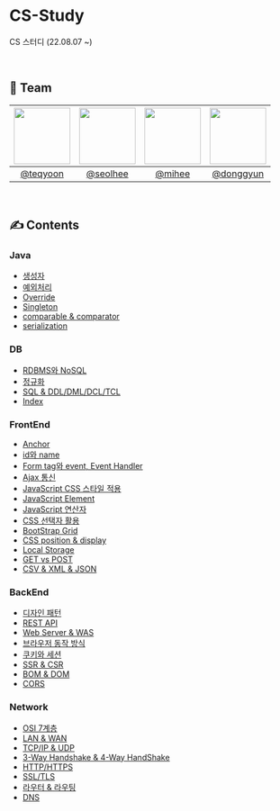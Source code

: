 # CS-Study
CS 스터디 (22.08.07 ~)

</br>

<h2>🤝 Team</h2>

| <img src="https://avatars.githubusercontent.com/u/45059797?v=4" width="100"> | <img src="https://avatars.githubusercontent.com/u/59721896?v=4" width="100"> | <img src="https://avatars.githubusercontent.com/u/44748142?v=4" width="100"> | <img src="https://avatars.githubusercontent.com/u/64126100?v=4" width="100"> |
| :--------------------------------------------------------------------------: | :--------------------------------------------------------------------------: | :--------------------------------------------------------------------------: | :--------------------------------------------------------------------------: |
|                   [@teqyoon](https://github.com/thomazkwon)                   |                [@seolhee](https://github.com/seolhee2750)                |                   [@mihee](https://github.com/PMH2906)                   |                   [@donggyun](https://github.com/YoonDongGyun)                   |

</br>

<h2>✍️ Contents</h2>

<h3>Java</h3>

+ [생성자](https://github.com/SSAFY8-Study/Java-Study/blob/main/%EC%83%9D%EC%84%B1%EC%9E%90.md)
+ [예외처리](https://github.com/SSAFY8-Study/CS-Study/blob/main/Java/%EC%83%9D%EC%84%B1%EC%9E%90.md)
+ [Override](https://github.com/SSAFY8-Study/CS-Study/blob/main/Java/Override_Singleton.md)
+ [Singleton](https://github.com/SSAFY8-Study/CS-Study/blob/main/Java/Override_Singleton.md)
+ [comparable & comparator](https://github.com/SSAFY8-Study/CS-Study/blob/main/Java/Comparable%EC%99%80%20Comparator.md)
+ [serialization](https://github.com/SSAFY8-Study/CS-Study/blob/main/Java/Serialization.md)

<h3>DB</h3>

+ [RDBMS와 NoSQL](https://github.com/SSAFY8-Study/CS-Study/blob/main/DB/RDBMS%EC%99%80%20NoSQL%EC%9D%98%20%EC%B0%A8%EC%9D%B4.md)
+ [정규화](https://github.com/SSAFY8-Study/CS-Study/blob/main/DB/Normalization.md)
+ [SQL & DDL/DML/DCL/TCL](https://github.com/SSAFY8-Study/CS-Study/blob/main/DB/ddl_dml_dcl_tcl.md)
+ [Index](https://github.com/SSAFY8-Study/CS-Study/blob/main/DB/Index.md)

<h3>FrontEnd</h3>

+ [Anchor](https://github.com/SSAFY8-Study/CS-Study/blob/main/FrontEnd/anchor.md)
+ [id와 name](https://github.com/SSAFY8-Study/CS-Study/blob/main/FrontEnd/id%EC%99%80%20name.md)
+ [Form tag와 event, Event Handler](https://github.com/SSAFY8-Study/CS-Study/blob/main/FrontEnd/form%20tag%EC%99%80%20event.md)
+ [Ajax 통신](https://github.com/SSAFY8-Study/CS-Study/blob/main/FrontEnd/ajax_fetch().md)
+ [JavaScript CSS 스타일 적용](https://github.com/SSAFY8-Study/CS-Study/blob/main/FrontEnd/JS%20Style.md)
+ [JavaScript Element](https://github.com/SSAFY8-Study/CS-Study/blob/main/FrontEnd/JS%20Element.md)
+ [JavaScript 연산자](https://github.com/SSAFY8-Study/CS-Study/blob/main/FrontEnd/JS%20%EC%97%B0%EC%82%B0%EC%9E%90.md)
+ [CSS 선택자 활용](https://github.com/SSAFY8-Study/CS-Study/blob/main/FrontEnd/CSS%20%EC%84%A0%ED%83%9D%EC%9E%90.md)
+ [BootStrap Grid](https://github.com/SSAFY8-Study/CS-Study/blob/main/FrontEnd/Bootstrap%20Grid%20System.md)
+ [CSS position & display](https://github.com/SSAFY8-Study/CS-Study/blob/main/FrontEnd/CSS%20Position%26Display%EC%86%8D%EC%84%B1.md)
+ [Local Storage](https://github.com/SSAFY8-Study/CS-Study/blob/main/FrontEnd/localStorage.md)
+ [GET vs POST](https://github.com/SSAFY8-Study/CS-Study/blob/main/FrontEnd/GET:POST.md)
+ [CSV & XML & JSON](https://github.com/SSAFY8-Study/CS-Study/blob/main/FrontEnd/CSV%2C%20XML%2C%20JSON.md)

<h3>BackEnd</h3>

+ [디자인 패턴](https://github.com/SSAFY8-Study/CS-Study/blob/main/BackEnd/patterns.md)
+ [REST API](https://github.com/SSAFY8-Study/CS-Study/blob/main/BackEnd/REST_API.md)
+ [Web Server & WAS](https://github.com/SSAFY8-Study/CS-Study/blob/main/BackEnd/Web%20Server%20%26%20WAS.md)
+ [브라우저 동작 방식](https://github.com/SSAFY8-Study/CS-Study/blob/main/BackEnd/%EB%B8%8C%EB%9D%BC%EC%9A%B0%EC%A0%80%EB%8F%99%EC%9E%91%EB%B0%A9%EC%8B%9D.md)
+ [쿠키와 세션](https://github.com/SSAFY8-Study/CS-Study/blob/main/BackEnd/%EC%BF%A0%ED%82%A4%EC%99%80%20%EC%84%B8%EC%85%98.md)
+ [SSR & CSR](https://github.com/SSAFY8-Study/CS-Study/blob/main/BackEnd/SSR%EA%B3%BC%20CSR.md)
+ [BOM & DOM](https://github.com/SSAFY8-Study/CS-Study/blob/main/BackEnd/BOM%26DOM.md)
+ [CORS](https://github.com/SSAFY8-Study/CS-Study/blob/main/BackEnd/CORS.md)


<h3>Network</h3>

+ [OSI 7계층](https://github.com/SSAFY8-Study/CS-Study/blob/main/Network/OSI%207%EA%B3%84%EC%B8%B5.md)
+ [LAN & WAN](https://github.com/SSAFY8-Study/CS-Study/blob/main/Network/LAN%20%26%20WAN.md)
+ [TCP/IP & UDP](https://github.com/SSAFY8-Study/CS-Study/blob/main/Network/TCP%20IP%20UDP.md)
+ [3-Way Handshake & 4-Way HandShake](https://github.com/SSAFY8-Study/CS-Study/blob/main/Network/3-Way%20Handshake%EA%B3%BC%204-Way%20Handhake.md)
+ [HTTP/HTTPS](https://github.com/SSAFY8-Study/CS-Study/blob/main/Network/HTTP:HTTPS.md)
+ [SSL/TLS](https://github.com/SSAFY8-Study/CS-Study/blob/main/Network/SSL(TLS).md)
+ [라우터 & 라우팅](https://github.com/SSAFY8-Study/CS-Study/blob/main/Network/%EB%9D%BC%EC%9A%B0%ED%84%B0%26%EB%9D%BC%EC%9A%B0%ED%8C%85.md)
+ [DNS](https://github.com/SSAFY8-Study/CS-Study/blob/main/Network/DNS.md)
